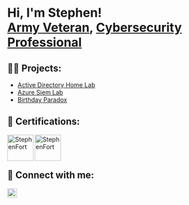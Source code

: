 <h1>Hi, I'm Stephen! <br/><a href="https://github.com/sfort04">Army Veteran</a>, <a href="https://www.linkedin.com/in/stephenfort/">Cybersecurity Professional</a></h1>

<h2>👨‍💻 Projects:</h2>

  - [Active Directory Home Lab](https://github.com/sfort04/LABURL)
  - [Azure Siem Lab](https://github.com/sfort04/AzureSiemLAB)
  - [Birthday Paradox](https://github.com/sfort04/BirthdayParadox)

<h2>📄 Certifications:</h2>
<img align="left" alt="StephenFort" | Security+" width="60px" src="https://github.com/sfort04/sfort04/assets/46600225/1fd5f202-8b5e-4d5e-865e-909b8528ba39" />
<img align="left" alt="StephenFort" | Security+" width="60px" src="https://github.com/sfort04/sfort04/assets/46600225/4bbab567-c32a-4503-896c-dda0b26e4500" />


<br>
<br>
<br>

<h2> 🤳 Connect with me:</h2>
<a href="https://linkedin.com/in/stephenfort/">
  <img src="https://cdn.jsdelivr.net/npm/simple-icons@v3/icons/linkedin.svg" alt="Linkedin" title="Linkedin" align="left" width="22px" />
</a>

<!--
**sfort04/sfort04** is a ✨ _special_ ✨ repository because its `README.md` (this file) appears on your GitHub profile.

Here are some ideas to get you started:

- 🔭 I’m currently working on ...
- 🌱 I’m currently learning ...
- 👯 I’m looking to collaborate on ...
- 🤔 I’m looking for help with ...
- 💬 Ask me about ...
- 📫 How to reach me: ...
- 😄 Pronouns: ...
- ⚡ Fun fact: ...
-->

